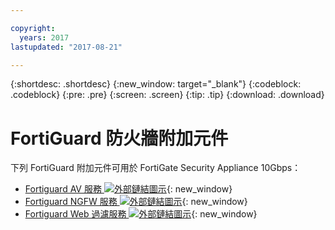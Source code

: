 ```yaml
---

copyright:
  years: 2017
lastupdated: "2017-08-21"

---
```


{:shortdesc: .shortdesc}
{:new_window: target="_blank"}
{:codeblock: .codeblock}
{:pre: .pre}
{:screen: .screen}
{:tip: .tip}
{:download: .download}

# FortiGuard 防火牆附加元件
下列 FortiGuard 附加元件可用於 FortiGate Security Appliance 10Gbps：

* [Fortiguard AV 服務 ![外部鏈結圖示](../../icons/launch-glyph.svg "外部鏈結圖示")](https://www.fortinet.com/products/security-subscriptions/antivirus.html){: new_window}
* [Fortiguard NGFW 服務 ![外部鏈結圖示](../../icons/launch-glyph.svg "外部鏈結圖示")](https://www.fortinet.com/products/security-subscriptions/intrusion-prevention.html){: new_window}
* [Fortiguard Web 過濾服務 ![外部鏈結圖示](../../icons/launch-glyph.svg "外部鏈結圖示")](https://www.fortinet.com/products/security-subscriptions/web-filtering.html){: new_window}
